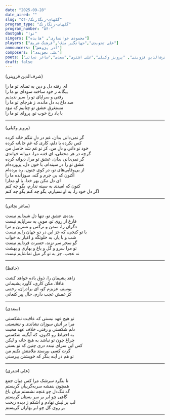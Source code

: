 ```yaml
---
date: "2025-09-28"
date_aired: ""
slug: "گلهای-رنگارنگ/۵۴۰"
program_type: "گلهای-رنگارنگ"
program_number: "۵۴۰"
dastgah: "نوا"
singers: ["محمودی خوانساری", "هایده"]
players: ["علی تجویدی","جهانگیر ملک","فرهنگ شریف"]
announcers: ["آذر پژوهش"]
composers: ["علی تجویدی"]
poets: ["حافظ","شرف‌الدین قزوینی", "پرویز وکیلی","علی اشتری","سعدی","ساغر نجاتی"]
draft: false
---
```


(شرف‌الدین قزوینی)

ای رفته دل و دین به تمنای تو ما را  
بیگانه ز خود ساخته سودای تو ما را  
رفتى و سراپای تو را سیر ندیدیم  
صد داغ به دل مانده، ز هرجای تو ما را  
مستغرق عشق تو چنانیم که نبوَد  
با یاد رخ خوب تو، پروای تو ما را

---

(پرویز وکیلی)

گر نمی‌دانی بدان، غم در دلِ تنگم خانه کرده  
کس نکرده با دلم، کاری که غمِ جانانه کرده  
خود تو دانی و دل من، کز تو غم شد حاصل من  
گرچه در هر محفلی، ای فتنه مرا، دیوانه خواندی  
گر نمی‌دانی بدان، عشق تو مرا، دیوانه کرده  
عشق تو را در سینه‌ام، با خون دل، پرورده‌ام  
از بی‌وفایی‌های تو، در کوی جنون، ره برده‌ام  
اکنون که بی جرم و گنه، سوزانده ما را  
ای دل مکن بهر خدا، با او مدارا  
کنون که امیدی به سینه ندارم، بگو چه کنم  
اگر دل خود را، به او نسپارم، بگو چه کنم
بگو چه کنم

---

(ساغر نجاتی)

بنده‌ی عشق تو، تنها دلِ شیدایم نیست  
فارغ از روی تو، مویی به سراپایم نیست  
دگران را، سمن و نرگس و نسرین و مرا  
با تو کنجی، که جز این در دو جهان رایم نیست  
شب و با یار، به خلوتگه و اغیار به خواب  
گو سحر سر نزند، حسرت فردایم نیست  
تو مرا سرو و گل و باغ و بهاری و بهشت  
نه عجب، جز به تو گر میل تماشایم نیست

---

(حافظ)

زاهد پشیمان را، ذوق باده خواهد کشت  
عاقلا، مکن کاری، کآورد پشیمانی  
یوسف عزیزم کو، ای برادران، رحمی  
کز غمش عجب دارم، حال پیر کنعانی

---

(سعدی)

تو هیچ عهد نبستی که عاقبت نشکستی  
مرا بر آتش سوزان نشاندی و ننشستی  
دلم شکستی و رفتی، خلاف عهد محبت  
به احتیاط رو اکنون، که آبگینه شکستی  
چراغ چون تو نباشد به هیچ خانه و لیکن  
کس این سرای نبندد دری چنین که تو بستی  
گرت کسی بپرستد ملامتش نکنم من  
تو هم در آینه بنگر که خویشتن بپرستی

---

(علی اشتری)

تا ننگرد سرشک مرا کس میان جمع  
همچون بنفشه سربه‌گریبان گریستم  
گه تنگ‌دل چو غنچه نشستم میان باغ  
گاهی چو ابر بر سر بستان گریستم  
لب بر لبش نهادم و اشکم ز دیده ریخت  
بر روی گل چو ابر بهاران گریستم

---